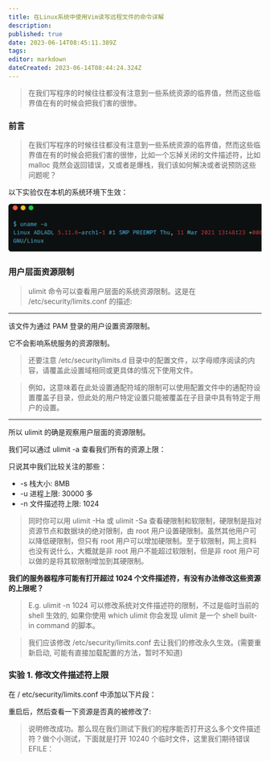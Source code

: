 ```yaml
---
title: 在Linux系统中使用Vim读写远程文件的命令详解
description: 
published: true
date: 2023-06-14T08:45:11.389Z
tags: 
editor: markdown
dateCreated: 2023-06-14T08:44:24.324Z
---
```


> 在我们写程序的时候往往都没有注意到一些系统资源的临界值，然而这些临界值在有的时候会把我们害的很惨。

### 前言

> 在我们写程序的时候往往都没有注意到一些系统资源的临界值，然而这些临界值在有的时候会把我们害的很惨，比如一个忘掉关闭的文件描述符，比如 malloc 竟然会返回错误，又或者是爆栈，我们该如何解决或者说预防这些问题呢？

以下实验仅在本机的系统环境下生效：

![2023-6-14_83433.png](/2023-6-14_83433.png)

### 用户层面资源限制

> ulimit 命令可以查看用户层面的系统资源限制。这是在 /etc/security/limits.conf 的描述:

------

该文件为通过 PAM 登录的用户设置资源限制。

它不会影响系统服务的资源限制。

> 还要注意 /etc/security/limits.d 目录中的配置文件，以字母顺序阅读的内容，请覆盖此设置域相同或更具体的情况下使用文件。

> 例如，这意味着在此处设置通配符域的限制可以使用配置文件中的通配符设置覆盖子目录，但此处的用户特定设置只能被覆盖在子目录中具有特定于用户的设置。

------

所以 ulimit 的确是观察用户层面的资源限制。

我们可以通过 ulimit -a 查看我们所有的资源上限：



只说其中我们比较关注的那些：

- -s 栈大小: 8MB
- -u 进程上限: 30000 多
- -n 文件描述符上限: 1024

> 同时你可以用 ulimit -Ha 或 ulimit -Sa 查看硬限制和软限制，硬限制是指对资源节点和数据块的绝对限制，由 root 用户设置硬限制。虽然其他用户可以降低硬限制，但只有 root 用户可以增加硬限制。至于软限制，网上资料也没有说什么，大概就是非 root 用户不能超过软限制，但是非 root 用户可以做的是将其软限制增加到其硬限制。

**我们的服务器程序可能有打开超过 1024 个文件描述符，有没有办法修改这些资源的上限呢？**



> E.g. ulimit -n 1024 可以修改系统对文件描述符的限制，不过是临时当前的 shell 生效的, 如果你使用 which ulimit 你会发现 ulimit 是一个 shell built-in command 的脚本。

> 我们应该修改 /etc/security/limits.conf 去让我们的修改永久生效。(需要重新启动, 可能有直接加载配置的方法，暂时不知道)

### 实验 1. 修改文件描述符上限

在 / etc/security/limits.conf 中添加以下片段：



重启后，然后查看一下资源是否真的被修改了:



> 说明修改成功。那么现在我们测试下我们的程序能否打开这么多个文件描述符？做个小测试，下面就是打开 10240 个临时文件，这里我们期待错误 EFILE：
